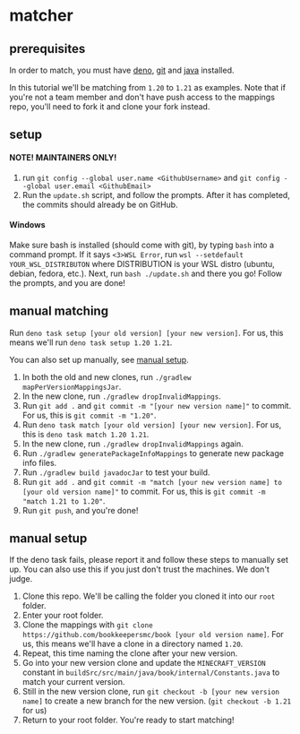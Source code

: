 # matcher

## prerequisites

In order to match, you must have [deno](https://deno.com/manual/getting_started/installation), [git](https://git-scm.com/downloads) and [java](https://adoptium.net/temurin/releases/) installed.

In this tutorial we'll be matching from `1.20` to `1.21` as examples. Note that if you're not a team member and don't have push access to the mappings repo, you'll need to fork it and clone your fork instead.

## setup
#### NOTE! MAINTAINERS ONLY!
1. run `git config --global user.name <GithubUsername>` and `git config --global user.email <GithubEmail>`
2. Run the `update.sh` script, and follow the prompts. After it has completed, the commits should already be on GitHub.
#### Windows
Make sure bash is installed (should come with git), by typing `bash` into a command prompt. If it says `<3>WSL Error`, run `wsl --setdefault YOUR_WSL_DISTRIBUTON` where DISTRIBUTION is your WSL distro (ubuntu, debian, fedora, etc.). Next, run `bash ./update.sh` and there you go! Follow the prompts, and you are done!

## manual matching

Run `deno task setup [your old version] [your new version]`. For us, this means we'll run `deno task setup 1.20 1.21`.

You can also set up manually, see [manual setup](#manual-setup).

1. In both the old and new clones, run `./gradlew mapPerVersionMappingsJar`.
2. In the new clone, run `./gradlew dropInvalidMappings`.
3. Run `git add .` and `git commit -m "[your new version name]"` to commit. For us, this is `git commit -m "1.20"`.
4. Run `deno task match [your old version] [your new version]`. For us, this is `deno task match 1.20 1.21`.
5. In the new clone, run `./gradlew dropInvalidMappings` again. 
6. Run `./gradlew generatePackageInfoMappings` to generate new package info files. 
7. Run `./gradlew build javadocJar` to test your build. 
8. Run `git add .` and `git commit -m "match [your new version name] to [your old version name]"` to commit. For us, this is `git commit -m "match 1.21 to 1.20"`. 
9. Run `git push`, and you're done!

## manual setup

If the deno task fails, please report it and follow these steps to manually set up. You can also use this if you just don't trust the machines. We don't judge.

1. Clone this repo. We'll be calling the folder you cloned it into our `root` folder.
2. Enter your root folder.
3. Clone the mappings with `git clone https://github.com/bookkeepersmc/book [your old version name]`. For us, this means we'll have a clone in a directory named `1.20`.
4. Repeat, this time naming the clone after your new version.
5. Go into your new version clone and update the `MINECRAFT_VERSION` constant in `buildSrc/src/main/java/book/internal/Constants.java` to match your current version.
6. Still in the new version clone, run `git checkout -b [your new version name]` to create a new branch for the new version. (`git checkout -b 1.21` for us)
7. Return to your root folder. You're ready to start matching!
